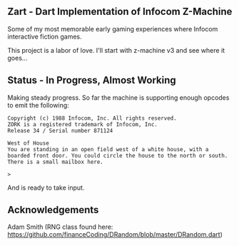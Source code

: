 ## Zart - Dart Implementation of Infocom Z-Machine ##
Some of my most memorable early gaming experiences where Infocom interactive fiction games.

This project is a labor of love.  I'll start with z-machine v3 and see where it goes...

## Status - In Progress, Almost Working ##
Making steady progress.  So far the machine is supporting enough opcodes to emit the following:

	Copyright (c) 1988 Infocom, Inc. All rights reserved.
	ZORK is a registered trademark of Infocom, Inc.
	Release 34 / Serial number 871124

	West of House
	You are standing in an open field west of a white house, with a 
	boarded front door. You could circle the house to the north or south.
	There is a small mailbox here.

	>
	
And is ready to take input.

## Acknowledgements ##
Adam Smith (RNG class found here: https://github.com/financeCoding/DRandom/blob/master/DRandom.dart)